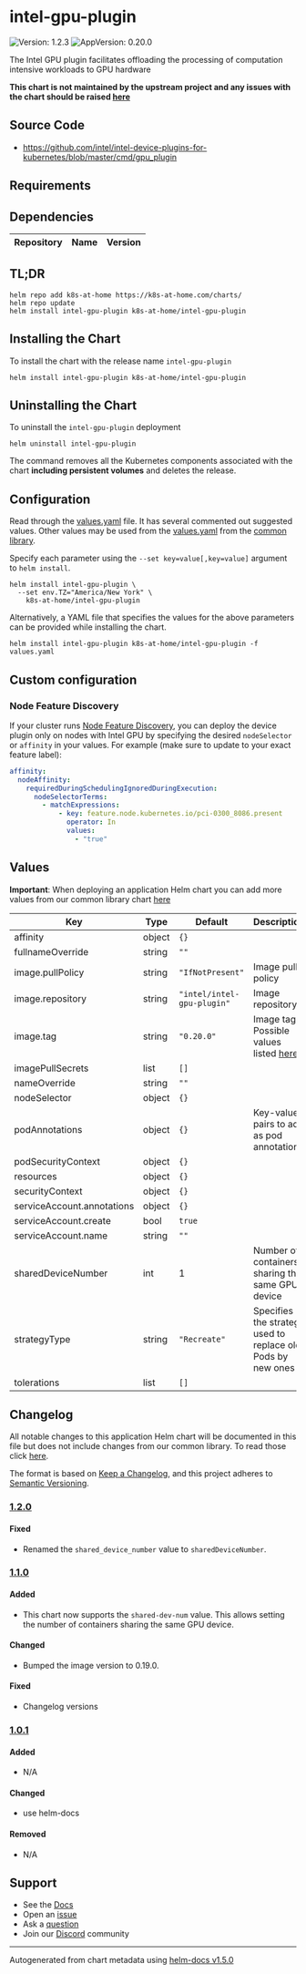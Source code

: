 # intel-gpu-plugin

![Version: 1.2.3](https://img.shields.io/badge/Version-1.2.3-informational?style=flat-square) ![AppVersion: 0.20.0](https://img.shields.io/badge/AppVersion-0.20.0-informational?style=flat-square)

The Intel GPU plugin facilitates offloading the processing of computation intensive workloads to GPU hardware

**This chart is not maintained by the upstream project and any issues with the chart should be raised [here](https://github.com/k8s-at-home/charts/issues/new/choose)**

## Source Code

* <https://github.com/intel/intel-device-plugins-for-kubernetes/blob/master/cmd/gpu_plugin>

## Requirements

## Dependencies

| Repository | Name | Version |
|------------|------|---------|

## TL;DR

```console
helm repo add k8s-at-home https://k8s-at-home.com/charts/
helm repo update
helm install intel-gpu-plugin k8s-at-home/intel-gpu-plugin
```

## Installing the Chart

To install the chart with the release name `intel-gpu-plugin`

```console
helm install intel-gpu-plugin k8s-at-home/intel-gpu-plugin
```

## Uninstalling the Chart

To uninstall the `intel-gpu-plugin` deployment

```console
helm uninstall intel-gpu-plugin
```

The command removes all the Kubernetes components associated with the chart **including persistent volumes** and deletes the release.

## Configuration

Read through the [values.yaml](./values.yaml) file. It has several commented out suggested values.
Other values may be used from the [values.yaml](https://github.com/k8s-at-home/library-charts/tree/main/charts/stable/common/values.yaml) from the [common library](https://github.com/k8s-at-home/library-charts/tree/main/charts/stable/common).

Specify each parameter using the `--set key=value[,key=value]` argument to `helm install`.

```console
helm install intel-gpu-plugin \
  --set env.TZ="America/New York" \
    k8s-at-home/intel-gpu-plugin
```

Alternatively, a YAML file that specifies the values for the above parameters can be provided while installing the chart.

```console
helm install intel-gpu-plugin k8s-at-home/intel-gpu-plugin -f values.yaml
```

## Custom configuration

### Node Feature Discovery

If your cluster runs [Node Feature Discovery](https://github.com/k8s-at-home/charts/blob/master/charts/node-feature-discovery), you can deploy the device plugin only on nodes with Intel GPU by specifying the desired `nodeSelector` or `affinity` in your values. For example (make sure to update to your exact feature label):

```yaml
affinity:
  nodeAffinity:
    requiredDuringSchedulingIgnoredDuringExecution:
      nodeSelectorTerms:
        - matchExpressions:
            - key: feature.node.kubernetes.io/pci-0300_8086.present
              operator: In
              values:
                - "true"
```

## Values

**Important**: When deploying an application Helm chart you can add more values from our common library chart [here](https://github.com/k8s-at-home/library-charts/tree/main/charts/stable/common)

| Key | Type | Default | Description |
|-----|------|---------|-------------|
| affinity | object | `{}` |  |
| fullnameOverride | string | `""` |  |
| image.pullPolicy | string | `"IfNotPresent"` | Image pull policy |
| image.repository | string | `"intel/intel-gpu-plugin"` | Image repository |
| image.tag | string | `"0.20.0"` | Image tag. Possible values listed [here](https://hub.docker.com/r/intel/intel-gpu-plugin/tags) |
| imagePullSecrets | list | `[]` |  |
| nameOverride | string | `""` |  |
| nodeSelector | object | `{}` |  |
| podAnnotations | object | `{}` | Key-value pairs to add as pod annotations |
| podSecurityContext | object | `{}` |  |
| resources | object | `{}` |  |
| securityContext | object | `{}` |  |
| serviceAccount.annotations | object | `{}` |  |
| serviceAccount.create | bool | `true` |  |
| serviceAccount.name | string | `""` |  |
| sharedDeviceNumber | int | 1 | Number of containers sharing the same GPU device |
| strategyType | string | `"Recreate"` | Specifies the strategy used to replace old Pods by new ones |
| tolerations | list | `[]` |  |

## Changelog

All notable changes to this application Helm chart will be documented in this file but does not include changes from our common library. To read those click [here](https://github.com/k8s-at-home/library-charts/tree/main/charts/stable/common#changelog).

The format is based on [Keep a Changelog](https://keepachangelog.com/en/1.0.0/), and this project adheres to [Semantic Versioning](https://semver.org/spec/v2.0.0.html).

### [1.2.0]

#### Fixed

- Renamed the `shared_device_number` value to `sharedDeviceNumber`.

### [1.1.0]

#### Added

- This chart now supports the `shared-dev-num` value. This allows setting the number of containers sharing the same GPU device.

#### Changed

- Bumped the image version to 0.19.0.

#### Fixed

- Changelog versions

### [1.0.1]

#### Added

- N/A

#### Changed

- use helm-docs

#### Removed

- N/A

[1.2.0]: #1.2.0
[1.1.0]: #1.1.0
[1.0.1]: #1.0.1

## Support

- See the [Docs](https://docs.k8s-at-home.com/our-helm-charts/getting-started/)
- Open an [issue](https://github.com/k8s-at-home/charts/issues/new/choose)
- Ask a [question](https://github.com/k8s-at-home/organization/discussions)
- Join our [Discord](https://discord.gg/sTMX7Vh) community

----------------------------------------------
Autogenerated from chart metadata using [helm-docs v1.5.0](https://github.com/norwoodj/helm-docs/releases/v1.5.0)
